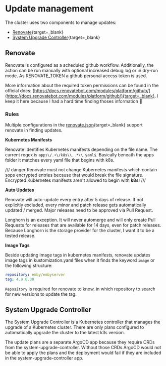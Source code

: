 # Update management

The cluster uses two components to manage updates:

- [Renovate](https://github.com/renovatebot/renovate){target=_blank}
- [System Upgrade Controller](https://github.com/rancher/system-upgrade-controller){target=_blank}

## Renovate

Renovate is configured as a scheduled github workflow. Additionally, the action can be run manually with optional increased debug log or in dry-run mode. As RENOVATE_TOKEN a github personal access token is used.

More information about the required token permissions can be found in the official docs: [https://docs.renovatebot.com/modules/platform/github/](https://docs.renovatebot.com/modules/platform/github/){target=_blank}. I keep it here because I had a hard time finding thoses information 🙈

### Rules

Multiple configurations in the [renovate.json](https://github.com/Madic-/k3s-git-ops/blob/main/.github/renovate.json){target=_blank} support renovate in finding updates.

**Kubernetes Manifests**

Renovate identifies Kubernetes manifests depending on the file name. The current regex is `apps\/.+\/k8s\\..*\\.yaml$`. Basically beneath the apps folder it matches every yaml file that begins with k8s.

/// danger
Renovate must not change Kubernetes manifests which contain sops encrypted entries because that would break the file signature. Encrypted Kubernetes manifests aren't allowed to begin with **k8s**!
///

**Auto Updates**

Renovate will auto-update every entry after 5 days of release. If not explicitly excluded, every minor and patch release gets automatically updated / merged. Major releases need to be approved via Pull Request.

Longhorn is an exception. It will never automerge and will only create Pull Requests for releases that are available for 14 days, even for patch releases. Because Longhorn is the storage provider for the cluster, I want it to be a tested release.

**Image Tags**

Beside updating image tags in kubernetes manifests, renovate updates image tags in kustomization.yaml files when it finds the keyword `image` or the following structure:

```yaml
repository: emby/embyserver
tag: 4.9.0.30
```

`Repository` is required for renovate to know, in which repository to search for new versions to update the tag.

## System Upgrade Controller

The System Upgrade Controller is a Kubernetes controller that manages the upgrade of a Kubernetes cluster. There are only plans configured to automatically upgrade the cluster to the latest k3s version.

The update plans are a separate ArgoCD app because they require CRDs from the system-upgrade-controller. Without those CRDs ArgoCD would not be able to apply the plans and the deployment would fail if they are included in the system-upgrade-controller app.
